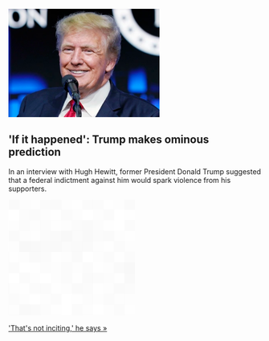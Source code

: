
!['If it happened': Trump makes ominous prediction](./20220915175755.png)
## 'If it happened': Trump makes ominous prediction

In an interview with Hugh Hewitt, former President Donald Trump suggested that a federal indictment against him would spark violence from his supporters.

![pic](../square_bg.png)

['That's not inciting,' he says »](https://www.yahoo.com/news/trump-warns-problems-weve-never-145023687.html)
